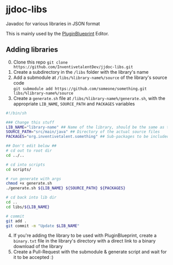 # jjdoc-libs
Javadoc for various libraries in JSON format

This is mainly used by the [PluginBlueprint](https://pluginblueprint.net) Editor.  


## Adding libraries
0. Clone this repo `git clone https://github.com/InventivetalentDev/jjdoc-libs.git`
1. Create a subdirectory in the `/libs` folder with the library's name
2. Add a submodule at `/libs/%library-name%/source` of the library's source code  
```git submodule add https://github.com/someone/something.git libs/%library-name%/source```
3. Create a `generate.sh` file at `/libs/%library-name%/generate.sh`, with the appropriate `LIB_NAME`, `SOURCE_PATH` and `PACKAGES` variables  
```sh
#!/bin/sh

### Change this stuff
LIB_NAME="library-name" ## Name of the library, should be the same as the directory name
SOURCE_PATH="src/main/java" ## Directory of the actual source files
PACKAGES="org.inventivetalent.something" ## Sub-packages to be included

## Don't edit below ##
# cd out to root dir
cd ../..

# cd into scripts
cd scripts/

# run generate with args
chmod +x generate.sh
./generate.sh ${LIB_NAME} ${SOURCE_PATH} ${PACKAGES}

# cd back into lib dir
cd ..
cd libs/${LIB_NAME}

# commit
git add .
git commit -m "Update $LIB_NAME"
```  
4. If you're adding the library to be used with PluginBlueprint, create a `binary.txt` file in the library's directory with a direct link to a binary download of the library
5. Create a Pull-Request with the submodule & generate script and wait for it to be accepted :)
